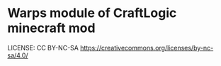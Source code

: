 # Warps module of CraftLogic minecraft mod
LICENSE: CC BY-NC-SA https://creativecommons.org/licenses/by-nc-sa/4.0/

